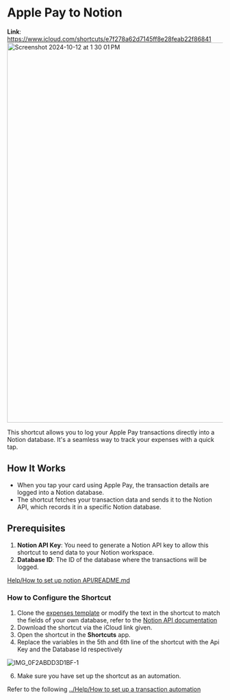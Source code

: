 # Apple Pay to Notion

**Link**: https://www.icloud.com/shortcuts/e7f278a62d7145ff8e28feab22f86841
<img width="886" alt="Screenshot 2024-10-12 at 1 30 01 PM" src="https://github.com/user-attachments/assets/ffca6675-f426-46fc-9106-24b9aaf8b3b8">

This shortcut allows you to log your Apple Pay transactions directly into a Notion database. It's a seamless way to track your expenses with a quick tap.

## How It Works
- When you tap your card using Apple Pay, the transaction details are logged into a Notion database.
- The shortcut fetches your transaction data and sends it to the Notion API, which records it in a specific Notion database.

## Prerequisites

1. **Notion API Key**: You need to generate a Notion API key to allow this shortcut to send data to your Notion workspace.
2. **Database ID**: The ID of the database where the transactions will be logged.

[Help/How to set up notion API/README.md](https://github.com/jjdiazo1/iOShortcuts/blob/21c7729a1f3660442fe8a1ee77a4cd558af03cab/Help/How%20to%20set%20up%20notion%20API/README.md)

### How to Configure the Shortcut

1. Clone the [expenses template](https://lyrical-surprise-739.notion.site/11d07d2edf3580eebce6f2acf458591c?v=11d07d2edf358183899a000c41f19b61&pvs=4) or modify the text in the shortcut to match the fields of your own database, refer to the [Notion API documentation](https://developers.notion.com/reference/intro)
2. Download the shortcut via the iCloud link given.
3. Open the shortcut in the **Shortcuts** app.
4. Replace the variables in the 5th and 6th line of the shortcut with the Api Key and the Database Id respectively

![IMG_0F2ABDD3D1BF-1](https://github.com/user-attachments/assets/e2e02ee2-ed67-4792-83a9-8e7797cabb2f)

6. Make sure you have set up the shortcut as an automation.

Refer to the following 
[../Help/How to set up a transaction automation](https://github.com/jjdiazo1/iOShortcuts/tree/4cd878af6448139fe15cfdf488a477477e61424f/Help/How%20to%20set%20up%20a%20transaction%20automation)


